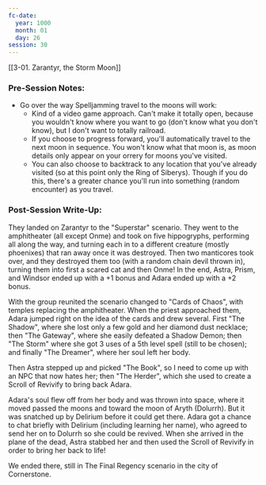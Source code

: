 ```yaml
---
fc-date:
  year: 1000
  month: 01
  day: 26
session: 30
---
```

[[3-01. Zarantyr, the Storm Moon]]

### Pre-Session Notes:

* Go over the way Spelljamming travel to the moons will work:
	* Kind of a video game approach. Can't make it totally open, because you wouldn't know where you want to go (don't know what you don't know), but I don't want to totally railroad.
	* If you choose to progress forward, you'll automatically travel to the next moon in sequence. You won't know what that moon is, as moon details only appear on your orrery for moons you've visited.
	* You can also choose to backtrack to any location that you've already visited (so at this point only the Ring of Siberys). Though if you do this, there's a greater chance you'll run into something (random encounter) as you travel.

### Post-Session Write-Up:

They landed on Zarantyr to the "Superstar" scenario. They went to the amphitheater (all except Onme) and took on five hippogryphs, performing all along the way, and turning each in to a different creature (mostly phoenixes) that ran away once it was destroyed. Then two manticores took over, and they destroyed them too (with a random chain devil thrown in), turning them into first a scared cat and then Onme! In the end, Astra, Prism, and Windsor ended up with a +1 bonus and Adara ended up with a +2 bonus.

With the group reunited the scenario changed to "Cards of Chaos", with temples replacing the amphitheater. When the priest approached them, Adara jumped right on the idea of the cards and drew several. First "The Shadow", where she lost only a few gold and her diamond dust necklace; then "The Gateway", where she easily defeated a Shadow Demon; then "The Storm" where she got 3 uses of a 5th level spell (still to be chosen); and finally "The Dreamer", where her soul left her body.

Then Astra stepped up and picked "The Book", so I need to come up with an NPC that now hates her; then "The Herder", which she used to create a Scroll of Revivify to bring back Adara.

Adara's soul flew off from her body and was thrown into space, where it moved passed the moons and toward the moon of Aryth (Dolurrh). But it was snatched up by Delirium before it could get there. Adara got a chance to chat briefly with Delirium (including learning her name), who agreed to send her on to Dolurrh so she could be revived. When she arrived in the plane of the dead, Astra stabbed her and then used the Scroll of Revivify in order to bring her back to life!

We ended there, still in The Final Regency scenario in the city of Cornerstone.
